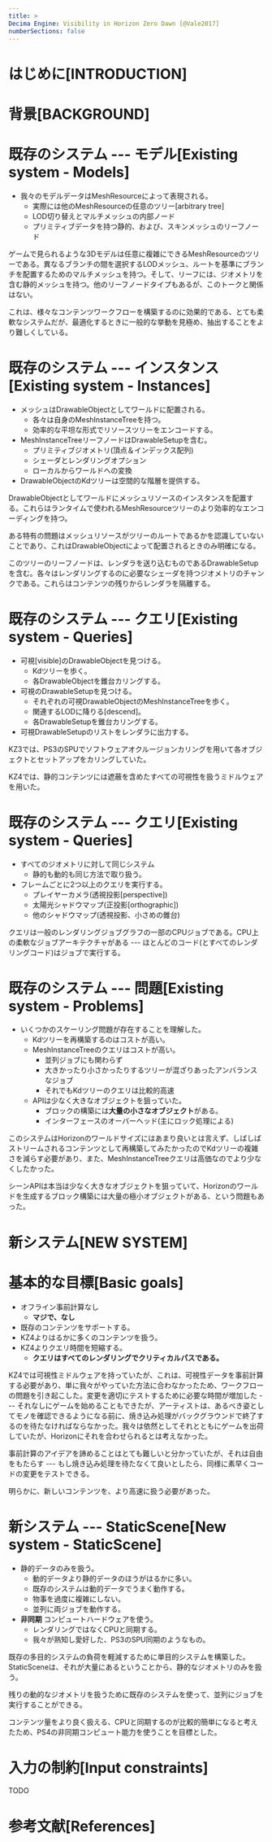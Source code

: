```yaml
---
title: >
Decima Engine: Visibility in Horizon Zero Dawn [@Vale2017]
numberSections: false
---
```

# はじめに[INTRODUCTION]

# 背景[BACKGROUND]

# 既存のシステム --- モデル[Existing system - Models]

- 我々のモデルデータはMeshResourceによって表現される。
    - 実際には他のMeshResourceの任意のツリー[arbitrary tree]
    - LOD切り替えとマルチメッシュの内部ノード
    - プリミティブデータを持つ静的、および、スキンメッシュのリーフノード

ゲームで見られるような3Dモデルは任意に複雑にできるMeshResourceのツリーである。異なるブランチの間を選択するLODメッシュ、ルートを基準にブランチを配置するためのマルチメッシュを持つ。そして、リーフには、ジオメトリを含む静的メッシュを持つ。他のリーフノードタイプもあるが、このトークと関係はない。

これは、様々なコンテンツワークフローを構築するのに効果的である、とても柔軟なシステムだが、最適化するときに一般的な挙動を見極め、抽出することをより難しくしている。

# 既存のシステム --- インスタンス[Existing system - Instances]

- メッシュはDrawableObjectとしてワールドに配置される。
    - 各々は自身のMeshInstanceTreeを持つ。
    - 効率的な平坦な形式でリソースツリーをエンコードする。
- MeshInstanceTreeリーフノードはDrawableSetupを含む。
    - プリミティブジオメトリ(頂点＆インデックス配列)
    - シェーダとレンダリングオプション
    - ローカルからワールドへの変換
- DrawableObjectのKdツリーは空間的な階層を提供する。

DrawableObjectとしてワールドにメッシュリソースのインスタンスを配置する。これらはランタイムで使われるMeshResourceツリーのより効率的なエンコーディングを持つ。

ある特有の問題はメッシュリソースがツリーのルートであるかを認識していないことであり、これはDrawableObjectによって配置されるときのみ明確になる。

このツリーのリーフノードは、レンダラを送り込むものであるDrawableSetupを含む。各々はレンダリングするのに必要なシェーダを持つジオメトリのチャンクである。これらはコンテンツの残りからレンダラを隔離する。

# 既存のシステム --- クエリ[Existing system - Queries]

- 可視[visible]のDrawableObjectを見つける。
    - Kdツリーを歩く。
    - 各DrawableObjectを錐台カリングする。
- 可視のDrawableSetupを見つける。
    - それぞれの可視DrawableObjectのMeshInstanceTreeを歩く。
    - 関連するLODに降りる[descend]。
    - 各DrawableSetupを錐台カリングする。
- 可視DrawableSetupのリストをレンダラに出力する。

KZ3では、PS3のSPUでソフトウェアオクルージョンカリングを用いて各オブジェクトとセットアップをカリングしていた。

KZ4では、静的コンテンツには遮蔽を含めたすべての可視性を扱うミドルウェアを用いた。

# 既存のシステム --- クエリ[Existing system - Queries]

- すべてのジオメトリに対して同じシステム
    - 静的も動的も同じ方法で取り扱う。
- フレームごとに2つ以上のクエリを実行する。
    - プレイヤーカメラ(透視投影[perspective])
    - 太陽光シャドウマップ(正投影[orthographic])
    - 他のシャドウマップ(透視投影、小さめの錐台)

クエリは一般のレンダリングジョブグラフの一部のCPUジョブである。CPU上の柔軟なジョブアーキテクチャがある --- ほとんどのコード(とすべてのレンダリングコード)はジョブで実行する。

# 既存のシステム --- 問題[Existing system - Problems]

- いくつかのスケーリング問題が存在することを理解した。
    - Kdツリーを再構築するのはコストが高い。
    - MeshInstanceTreeのクエリはコストが高い。
        - 並列ジョブにも関わらず
        - 大きかったり小さかったりするツリーが混ざりあったアンバランスなジョブ
        - それでもKdツリーのクエリは比較的高速
    - APIは少なく大きなオブジェクトを狙っていた。
        - ブロックの構築には**大量の小さなオブジェクト**がある。
        - インターフェースのオーバーヘッド(主にロック処理による)

このシステムはHorizonのワールドサイズにはあまり良いとは言えず、しばしばストリームされるコンテンツとして再構築してみたかったのでKdツリーの複雑さを減らす必要があり、また、MeshInstanceTreeクエリは高価なのでより少なくしたかった。

シーンAPIは本当は少なく大きなオブジェクトを狙っていて、Horizonのワールドを生成するブロック構築には大量の極小オブジェクトがある、という問題もあった。

# 新システム[NEW SYSTEM]

# 基本的な目標[Basic goals]

- オフライン事前計算なし
    - **マジで、なし**
- 既存のコンテンツをサポートする。
- KZ4よりはるかに多くのコンテンツを扱う。
- KZ4よりクエリ時間を短縮する。
    - **クエリはすべてのレンダリングでクリティカルパスである。**

KZ4では可視性ミドルウェアを持っていたが、これは、可視性データを事前計算する必要があり、単に我々がやっていた方法に合わなかったため、ワークフローの問題を引き起こした。変更を適切にテストするために必要な時間が増加した --- それなしにゲームを始めることもできたが、アーティストは、あるべき姿としてモノを確認できるようになる前に、焼き込み処理がバックグラウンドで終了するのを待たなければならなかった。我々は依然としてそれとともにゲームを出荷していたが、Horizonにそれを合わせられるとは考えなかった。

事前計算のアイデアを諦めることはとても難しいと分かっていたが、それは自由をもたらす --- もし焼き込み処理を待たなくて良いとしたら、同様に素早くコードの変更をテストできる。

明らかに、新しいコンテンツを、より高速に扱う必要があった。

# 新システム --- StaticScene[New system - StaticScene]

- 静的データのみを扱う。
    - 動的データより静的データのほうがはるかに多い。
    - 既存のシステムは動的データでうまく動作する。
    - 物事を過度に複雑にしない。
    - 並列に両ジョブを動作する。
- **非同期** コンピュートハードウェアを使う。
    - レンダリングではなくCPUと同期する。
    - 我々が熟知し愛好した、PS3のSPU同期のようなもの。

既存の多目的システムの負荷を軽減するために単目的システムを構築した。StaticSceneは、それが大量にあるということから、静的なジオメトリのみを扱う。

残りの動的なジオメトリを扱うために既存のシステムを使って、並列にジョブを実行することができる。

コンテンツ量をより良く扱える、CPUと同期するのが比較的簡単になると考えたため、PS4の非同期コンピュート能力を使うことを目標とした。

# 入力の制約[Input constraints]

TODO

# 参考文献[References]
